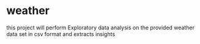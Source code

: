 # weather
this project will perform Exploratory data analysis on the provided weather data set in csv format and extracts insights
